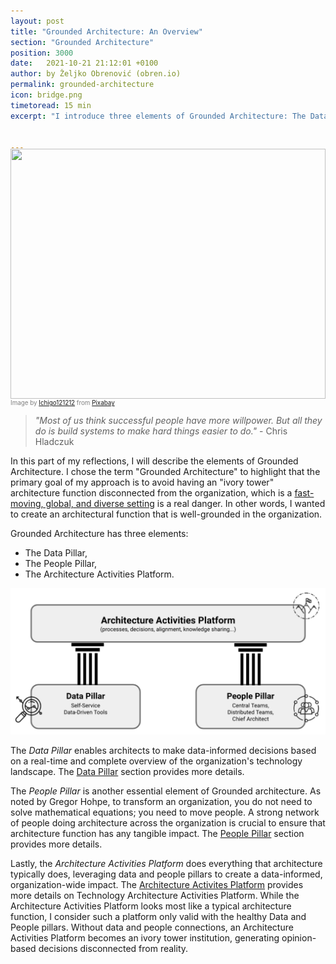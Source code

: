 ```yaml
---
layout: post
title: "Grounded Architecture: An Overview"
section: "Grounded Architecture"
position: 3000
date:   2021-10-21 21:12:01 +0100
author: by Željko Obrenović (obren.io)
permalink: grounded-architecture
icon: bridge.png
timetoread: 15 min
excerpt: "I introduce three elements of Grounded Architecture: The Data Pillar, The People Pillar, The Architecture Activities Platform."


---
```

<img style="margin-top: -20px; width: 100%; height: 400px; object-fit: cover" 
     src="assets/images/arch/buildings-205986_1920.jpg">
<div style="font-size: 70%; margin-top: -16px; color: grey; margin-bottom: 12px">
Image by <a href="https://pixabay.com/users/ichigo121212-11728/?utm_source=link-attribution&amp;utm_medium=referral&amp;utm_campaign=image&amp;utm_content=205986">Ichigo121212</a> from <a href="https://pixabay.com/?utm_source=link-attribution&amp;utm_medium=referral&amp;utm_campaign=image&amp;utm_content=205986">Pixabay</a>
</div>

> *"Most of us think successful people have more willpower. But all they do is build systems to make hard things easier to do."* - Chris Hladczuk

In this part of my reflections, I will describe the elements of Grounded Architecture. I chose the term "Grounded Architecture" to highlight that the primary goal of my approach is to avoid having an "ivory tower" architecture function disconnected from the organization, which is a [fast-moving, global, and diverse setting](context) is a real danger. In other words, I wanted to create an architectural function that is well-grounded in the organization.

Grounded Architecture has three elements:
* The Data Pillar,
* The People Pillar,
* The Architecture Activities Platform.


![](assets/images/model.png)

The *Data Pillar* enables architects to make data-informed decisions based on a real-time and complete overview of the organization's technology landscape. The [Data Pillar](data-pillar) section provides more details.

The *People Pillar* is another essential element of Grounded architecture. As noted by Gregor Hohpe, to transform an organization, you do not need to solve mathematical equations; you need to move people. A strong network of people doing architecture across the organization is crucial to ensure that architecture function has any tangible impact. The [People Pillar](people-pillar) section provides more details.

Lastly, the *Architecture Activities Platform* does everything that architecture typically does, leveraging data and people pillars to create a data-informed, organization-wide impact. The [Architecture Activites Platform](activities-platform) provides more details on Technology Architecture Activities Platform. While the Architecture Activities Platform looks most like a typical architecture function, I consider such a platform only valid with the healthy Data and People pillars. Without data and people connections, an Architecture Activities Platform becomes an ivory tower institution, generating opinion-based decisions disconnected from reality.
